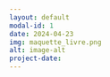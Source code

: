```yaml
---
layout: default
modal-id: 1
date: 2024-04-23
img: maquette_livre.png
alt: image-alt
project-date: 
---
```

